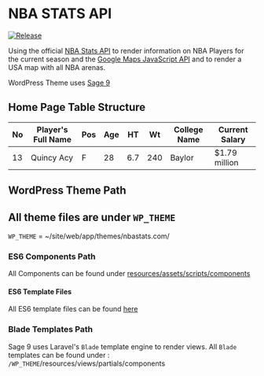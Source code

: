 # NBA STATS API

[![Release](https://img.shields.io/badge/pre--release-v0.0.1-blue.svg)](https://github.com/Iannes/nba-stats-api/releases)

Using the official [NBA Stats API](https://stats.nba.com/) to render information on NBA Players for the current season and the [Google Maps JavaScript API](https://developers.google.com/maps/documentation/javascript/tutorial) and  to render a USA map with all NBA arenas.

WordPress Theme uses [Sage 9](https://roots.io/sage)


## Home Page Table Structure

| No | Player's Full Name |  Pos |  Age | HT | Wt | College Name | Current Salary |
| ------ | ------ | ------ | ------ | ----- |  ------ | ------ |  ------ |
| 13 | Quincy Acy |  F |  28 | 6.7 | 240 | Baylor | $1.79 million |

## WordPress Theme Path
All theme files are under `WP_THEME`
---
`WP_THEME` = ~/site/web/app/themes/nbastats.com/

### ES6 Components Path

 All Components  can be found under [resources/assets/scripts/components](https://github.com/Iannes/nba-stats-api/tree/master/site/web/app/themes/nbastats.com/resources/assets/scripts/components)

#### ES6 Template Files

  All ES6 template files can be found [here](https://github.com/Iannes/nba-stats-api/tree/master/site/web/app/themes/nbastats.com/resources/assets/scripts/templates/)

 ### Blade Templates Path

Sage 9 uses Laravel's `Blade` template engine to render views.
All `Blade` templates can be found under : `/WP_THEME`/resources/views/partials/components
